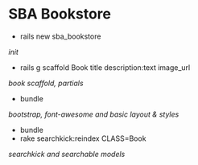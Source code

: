 # SBA Bookstore

- rails new sba_bookstore

*init*

- rails g scaffold Book title description:text image_url

*book scaffold, partials*

- bundle

*bootstrap, font-awesome and basic layout & styles*

- bundle
- rake searchkick:reindex CLASS=Book

*searchkick and searchable models*
